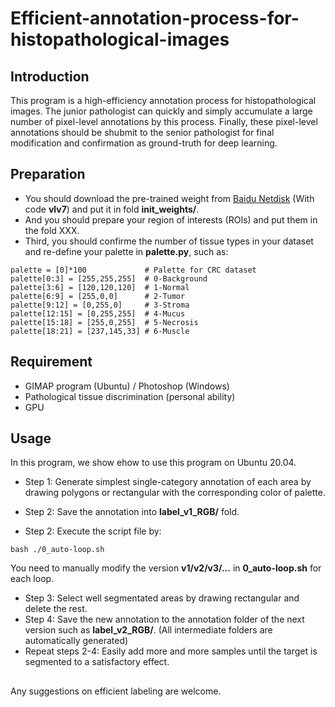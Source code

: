 # Efficient-annotation-process-for-histopathological-images

## Introduction
This program is a high-efficiency annotation process for histopathological images. The junior pathologist can quickly and simply accumulate a large number of pixel-level annotations by this process. Finally, these pixel-level annotations should be shubmit to the senior pathologist for final modification and confirmation as ground-truth for deep learning.

## Preparation

- You should download the pre-trained weight from [Baidu Netdisk](https://pan.baidu.com/s/1ZSjyrHIxSLqLt002XvI7gw?pwd=vlv7) (With code **vlv7**) and put it in fold **init_weights/**.
- And you should prepare your region of interests (ROIs) and put them in the fold XXX.
- Third, you should confirme the number of tissue types in your dataset and re-define your palette in **palette.py**, such as:
```
palette = [0]*100             # Palette for CRC dataset
palette[0:3] = [255,255,255]  # 0-Background
palette[3:6] = [120,120,120]  # 1-Normal
palette[6:9] = [255,0,0]      # 2-Tumor
palette[9:12] = [0,255,0]     # 3-Stroma
palette[12:15] = [0,255,255]  # 4-Mucus
palette[15:18] = [255,0,255]  # 5-Necrosis
palette[18:21] = [237,145,33] # 6-Muscle
```

## Requirement
- GIMAP program (Ubuntu) / Photoshop (Windows)
- Pathological tissue discrimination (personal ability)
- GPU

## Usage

In this program, we show ehow to use this program on Ubuntu 20.04.

- Step 1: Generate simplest single-category annotation of each area by drawing polygons or rectangular with the corresponding color of palette.

- Step 2: Save the annotation into **label_v1_RGB/** fold.

- Step 2: Execute the script file by:
```
bash ./0_auto-loop.sh
```
You need to manually modify the version **v1/v2/v3/...** in **0_auto-loop.sh** for each loop.

- Step 3: Select well segmentated areas by drawing rectangular and delete the rest.
- Step 4: Save the new annotation to the annotation folder of the next version such as **label_v2_RGB/**. (All intermediate folders are automatically generated)
- Repeat steps 2-4: Easily add more and more samples until the target is segmented to a satisfactory effect.

## 
Any suggestions on efficient labeling are welcome.
